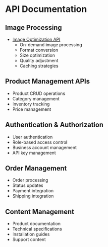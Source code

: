 # API Documentation

## Image Processing
- [Image Optimization API](./image-optimization.md)
  - On-demand image processing
  - Format conversion
  - Size optimization
  - Quality adjustment
  - Caching strategies

## Product Management APIs
- Product CRUD operations
- Category management
- Inventory tracking
- Price management

## Authentication & Authorization
- User authentication
- Role-based access control
- Business account management
- API key management

## Order Management
- Order processing
- Status updates
- Payment integration
- Shipping integration

## Content Management
- Product documentation
- Technical specifications
- Installation guides
- Support content